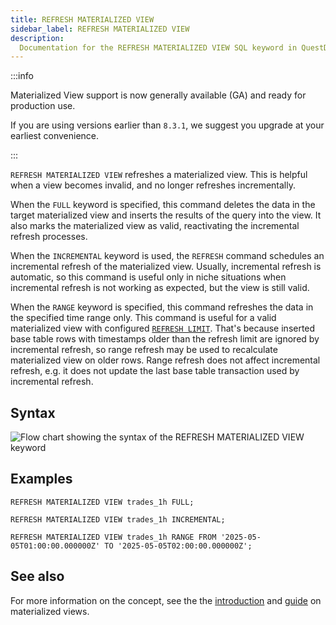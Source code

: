 ```yaml
---
title: REFRESH MATERIALIZED VIEW
sidebar_label: REFRESH MATERIALIZED VIEW
description:
  Documentation for the REFRESH MATERIALIZED VIEW SQL keyword in QuestDB.
---
```


:::info

Materialized View support is now generally available (GA) and ready for
production use.

If you are using versions earlier than `8.3.1`, we suggest you upgrade at your
earliest convenience.

:::

`REFRESH MATERIALIZED VIEW` refreshes a materialized view. This is helpful when
a view becomes invalid, and no longer refreshes incrementally.

When the `FULL` keyword is specified, this command deletes the data in the
target materialized view and inserts the results of the query into the view. It
also marks the materialized view as valid, reactivating the incremental refresh
processes.

When the `INCREMENTAL` keyword is used, the `REFRESH` command schedules an
incremental refresh of the materialized view. Usually, incremental refresh is
automatic, so this command is useful only in niche situations when incremental
refresh is not working as expected, but the view is still valid.

When the `RANGE` keyword is specified, this command refreshes the data in the
specified time range only. This command is useful for a valid materialized
view with configured
[`REFRESH LIMIT`](/docs/reference/sql/alter-mat-view-set-refresh-limit/). That's
because inserted base table rows with timestamps older than the refresh limit
are ignored by incremental refresh, so range refresh may be used to
recalculate materialized view on older rows. Range refresh does not affect
incremental refresh, e.g. it does not update the last base table transaction
used by incremental refresh.

## Syntax

![Flow chart showing the syntax of the REFRESH MATERIALIZED VIEW keyword](/images/docs/diagrams/refreshMatView.svg)

## Examples

```questdb-sql
REFRESH MATERIALIZED VIEW trades_1h FULL;
```

```questdb-sql
REFRESH MATERIALIZED VIEW trades_1h INCREMENTAL;
```

```questdb-sql
REFRESH MATERIALIZED VIEW trades_1h RANGE FROM '2025-05-05T01:00:00.000000Z' TO '2025-05-05T02:00:00.000000Z';
```

## See also

For more information on the concept, see the the
[introduction](/docs/concept/mat-views/) and [guide](/docs/guides/mat-views/) on
materialized views.
